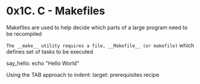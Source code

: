 # 0x1C. C - Makefiles
Makefiles are used to help decide which parts of a large program need to be recompiled

`The __make__ utility requires a file, __Makefile__ (or makefile)` which defines set of tasks to be executed

say_hello:
        echo "Hello World"

Using the TAB approach to indent:
target: prerequisites
<TAB> recipe
